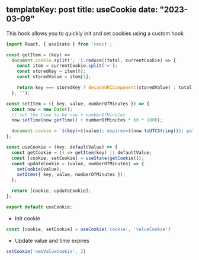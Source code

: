 templateKey: post
title: useCookie
date: "2023-03-09"
---

This hook allows you to quickly init and set cookies using a custom hook

```js
import React, { useState } from 'react';

const getItem = (key) =>
  document.cookie.split('; ').reduce((total, currentCookie) => {
    const item = currentCookie.split('=');
    const storedKey = item[0];
    const storedValue = item[1];

    return key === storedKey ? decodeURIComponent(storedValue) : total;
  }, '');

const setItem = ({ key, value, numberOfMinutes }) => {
  const now = new Date();
  // set the time to be now + numberOfMinutes
  now.setTime(now.getTime() + numberOfMinutes * 60 * 1000);

  document.cookie = `${key}=${value}; expires=${now.toUTCString()}; path=/`;
};

const useCookie = (key, defaultValue) => {
  const getCookie = () => getItem(key) || defaultValue;
  const [cookie, setCookie] = useState(getCookie());
  const updateCookie = (value, numberOfMinutes) => {
    setCookie(value);
    setItem({ key, value, numberOfMinutes });
  };

  return [cookie, updateCookie];
};

export default useCookie;

```

- Init cookie
```typescript
const [cookie, setCookie] = useCookie('cookie', 'valueCookie')
```

- Update value and time expires

```typescript
setCookie('newValueCookie', 2)
```
